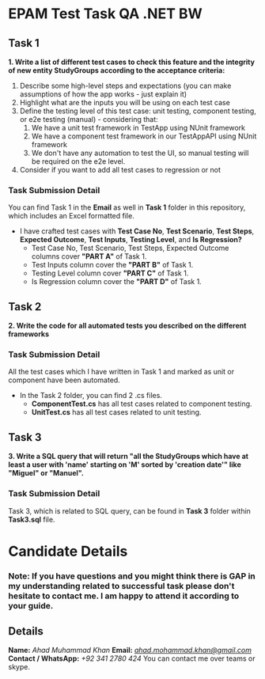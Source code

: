 # EPAM Test Task QA .NET BW

## Task 1
**1. Write a list of different test cases to check this feature and the integrity of new entity StudyGroups according to the acceptance criteria:**
   1. Describe some high-level steps and expectations (you can make assumptions of how the app works - just explain it)
   2. Highlight what are the inputs you will be using on each test case
   3. Define the testing level of this test case: unit testing, component testing, or e2e testing (manual) - considering that:
      1. We have a unit test framework in TestApp using NUnit framework
      2. We have a component test framework in our TestAppAPI using NUnit framework
      3. We don't have any automation to test the UI, so manual testing will be required on the e2e level.
   4. Consider if you want to add all test cases to regression or not

### Task Submission Detail
You can find Task 1 in the **Email** as well in **Task 1** folder in this repository, which includes an Excel formatted file.
* I have crafted test cases with **Test Case No**, **Test Scenario**, **Test Steps**, **Expected Outcome**, **Test Inputs**, **Testing Level**, and **Is Regression?**
  * Test Case No, Test Scenario, Test Steps, Expected Outcome columns cover **"PART A"** of Task 1.
  * Test Inputs column cover the **"PART B"** of Task 1.
  * Testing Level column cover **"PART C"** of Task 1.
  * Is Regression column cover the **"PART D"** of Task 1.

## Task 2
**2. Write the code for all automated tests you described on the different frameworks**

### Task Submission Detail
All the test cases which I have written in Task 1 and marked as unit or component have been automated.
* In the Task 2 folder, you can find 2 .cs files.
  * **ComponentTest.cs** has all test cases related to component testing.
  * **UnitTest.cs** has all test cases related to unit testing.

## Task 3
**3. Write a SQL query that will return "all the StudyGroups which have at least a user with 'name' starting on 'M' sorted by 'creation date'" like "Miguel" or "Manuel".**

### Task Submission Detail
Task 3, which is related to SQL query, can be found in **Task 3** folder within **Task3.sql** file.

# Candidate Details
### Note: If you have questions and you might think there is GAP in my understanding related to successful task please don't hesitate to contact me. I am happy to attend it according to your guide.

## Details
**Name:** *Ahad Muhammad Khan*
**Email:** *ahad.mohammad.khan@gmail.com*
**Contact / WhatsApp:** *+92 341 2780 424*
You can contact me over teams or skype.
